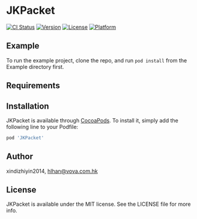# JKPacket

[![CI Status](https://img.shields.io/travis/xindizhiyin2014/JKPacket.svg?style=flat)](https://travis-ci.org/xindizhiyin2014/JKPacket)
[![Version](https://img.shields.io/cocoapods/v/JKPacket.svg?style=flat)](https://cocoapods.org/pods/JKPacket)
[![License](https://img.shields.io/cocoapods/l/JKPacket.svg?style=flat)](https://cocoapods.org/pods/JKPacket)
[![Platform](https://img.shields.io/cocoapods/p/JKPacket.svg?style=flat)](https://cocoapods.org/pods/JKPacket)

## Example

To run the example project, clone the repo, and run `pod install` from the Example directory first.

## Requirements

## Installation

JKPacket is available through [CocoaPods](https://cocoapods.org). To install
it, simply add the following line to your Podfile:

```ruby
pod 'JKPacket'
```

## Author

xindizhiyin2014, hlhan@vova.com.hk

## License

JKPacket is available under the MIT license. See the LICENSE file for more info.
